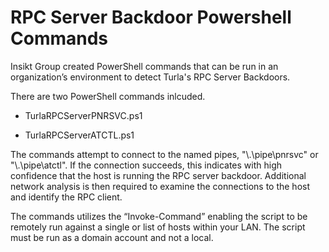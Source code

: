# RPC Server Backdoor Powershell Commands

Insikt Group created PowerShell commands that can be run in an organization’s environment to detect Turla's RPC Server Backdoors.

There are two PowerShell commands inlcuded.

* TurlaRPCServerPNRSVC.ps1

* TurlaRPCServerATCTL.ps1

The commands attempt to connect to the named pipes, "\\.\pipe\pnrsvc" or "\\.\pipe\atctl". If the connection succeeds, this indicates with high confidence that the host is running the RPC server backdoor. Additional network analysis is then required to examine the connections to the host and identify the RPC client.

The commands utilizes the “Invoke-Command” enabling the script to be remotely run against a single or list of hosts within your LAN. The script must be run as a domain account and not a local.
